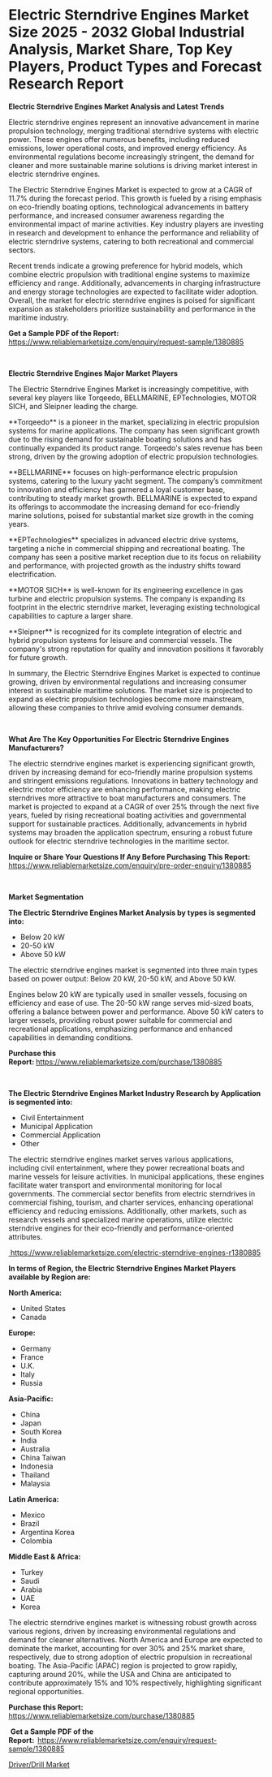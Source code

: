 <p><h1>Electric Sterndrive Engines Market Size 2025 - 2032 Global Industrial Analysis, Market Share, Top Key Players, Product Types and Forecast Research Report</h1></p><p><strong>Electric Sterndrive Engines Market Analysis and Latest Trends</strong></p>
<p><p>Electric sterndrive engines represent an innovative advancement in marine propulsion technology, merging traditional sterndrive systems with electric power. These engines offer numerous benefits, including reduced emissions, lower operational costs, and improved energy efficiency. As environmental regulations become increasingly stringent, the demand for cleaner and more sustainable marine solutions is driving market interest in electric sterndrive engines.</p><p>The Electric Sterndrive Engines Market is expected to grow at a CAGR of 11.7% during the forecast period. This growth is fueled by a rising emphasis on eco-friendly boating options, technological advancements in battery performance, and increased consumer awareness regarding the environmental impact of marine activities. Key industry players are investing in research and development to enhance the performance and reliability of electric sterndrive systems, catering to both recreational and commercial sectors. </p><p>Recent trends indicate a growing preference for hybrid models, which combine electric propulsion with traditional engine systems to maximize efficiency and range. Additionally, advancements in charging infrastructure and energy storage technologies are expected to facilitate wider adoption. Overall, the market for electric sterndrive engines is poised for significant expansion as stakeholders prioritize sustainability and performance in the maritime industry.</p></p>
<p><strong>Get a Sample PDF of the Report:&nbsp;</strong> <a href="https://www.reliablemarketsize.com/enquiry/request-sample/1380885?utm_campaign=2235&utm_medium=2&utm_source=Github&utm_content=ia&utm_term=24022025&utm_id=electric-sterndrive-engines">https://www.reliablemarketsize.com/enquiry/request-sample/1380885</a></p>
<p>&nbsp;</p>
<p><strong>Electric Sterndrive Engines Major Market Players</strong></p>
<p><p>The Electric Sterndrive Engines Market is increasingly competitive, with several key players like Torqeedo, BELLMARINE, EPTechnologies, MOTOR SICH, and Sleipner leading the charge. </p><p>**Torqeedo** is a pioneer in the market, specializing in electric propulsion systems for marine applications. The company has seen significant growth due to the rising demand for sustainable boating solutions and has continually expanded its product range. Torqeedo's sales revenue has been strong, driven by the growing adoption of electric propulsion technologies. </p><p>**BELLMARINE** focuses on high-performance electric propulsion systems, catering to the luxury yacht segment. The company’s commitment to innovation and efficiency has garnered a loyal customer base, contributing to steady market growth. BELLMARINE is expected to expand its offerings to accommodate the increasing demand for eco-friendly marine solutions, poised for substantial market size growth in the coming years.</p><p>**EPTechnologies** specializes in advanced electric drive systems, targeting a niche in commercial shipping and recreational boating. The company has seen a positive market reception due to its focus on reliability and performance, with projected growth as the industry shifts toward electrification.</p><p>**MOTOR SICH** is well-known for its engineering excellence in gas turbine and electric propulsion systems. The company is expanding its footprint in the electric sterndrive market, leveraging existing technological capabilities to capture a larger share.</p><p>**Sleipner** is recognized for its complete integration of electric and hybrid propulsion systems for leisure and commercial vessels. The company's strong reputation for quality and innovation positions it favorably for future growth.</p><p>In summary, the Electric Sterndrive Engines Market is expected to continue growing, driven by environmental regulations and increasing consumer interest in sustainable maritime solutions. The market size is projected to expand as electric propulsion technologies become more mainstream, allowing these companies to thrive amid evolving consumer demands.</p></p>
<p>&nbsp;</p>
<p><strong>What Are The Key Opportunities For Electric Sterndrive Engines Manufacturers?</strong></p>
<p><p>The electric sterndrive engines market is experiencing significant growth, driven by increasing demand for eco-friendly marine propulsion systems and stringent emissions regulations. Innovations in battery technology and electric motor efficiency are enhancing performance, making electric sterndrives more attractive to boat manufacturers and consumers. The market is projected to expand at a CAGR of over 25% through the next five years, fueled by rising recreational boating activities and governmental support for sustainable practices. Additionally, advancements in hybrid systems may broaden the application spectrum, ensuring a robust future outlook for electric sterndrive technologies in the maritime sector.</p></p>
<p><strong>Inquire or Share Your Questions If Any Before Purchasing This Report:</strong> <a href="https://www.reliablemarketsize.com/enquiry/pre-order-enquiry/1380885?utm_campaign=2235&utm_medium=2&utm_source=Github&utm_content=ia&utm_term=24022025&utm_id=electric-sterndrive-engines">https://www.reliablemarketsize.com/enquiry/pre-order-enquiry/1380885</a></p>
<p>&nbsp;</p>
<p><strong>Market Segmentation</strong></p>
<p><strong>The Electric Sterndrive Engines Market Analysis by types is segmented into:</strong></p>
<p><ul><li>Below 20 kW</li><li>20-50 kW</li><li>Above 50 kW</li></ul></p>
<p><p>The electric sterndrive engines market is segmented into three main types based on power output: Below 20 kW, 20-50 kW, and Above 50 kW. </p><p>Engines below 20 kW are typically used in smaller vessels, focusing on efficiency and ease of use. The 20-50 kW range serves mid-sized boats, offering a balance between power and performance. Above 50 kW caters to larger vessels, providing robust power suitable for commercial and recreational applications, emphasizing performance and enhanced capabilities in demanding conditions.</p></p>
<p><strong>Purchase this Report:&nbsp;</strong><a href="https://www.reliablemarketsize.com/purchase/1380885?utm_campaign=2235&utm_medium=2&utm_source=Github&utm_content=ia&utm_term=24022025&utm_id=electric-sterndrive-engines">https://www.reliablemarketsize.com/purchase/1380885</a></p>
<p>&nbsp;</p>
<p><strong>The Electric Sterndrive Engines Market Industry Research by Application is segmented into:</strong></p>
<p><ul><li>Civil Entertainment</li><li>Municipal Application</li><li>Commercial Application</li><li>Other</li></ul></p>
<p><p>The electric sterndrive engines market serves various applications, including civil entertainment, where they power recreational boats and marine vessels for leisure activities. In municipal applications, these engines facilitate water transport and environmental monitoring for local governments. The commercial sector benefits from electric sterndrives in commercial fishing, tourism, and charter services, enhancing operational efficiency and reducing emissions. Additionally, other markets, such as research vessels and specialized marine operations, utilize electric sterndrive engines for their eco-friendly and performance-oriented attributes.</p></p>
<p><a href="https://www.reliablemarketsize.com/electric-sterndrive-engines-r1380885?utm_campaign=2235&utm_medium=2&utm_source=Github&utm_content=ia&utm_term=24022025&utm_id=electric-sterndrive-engines">&nbsp;https://www.reliablemarketsize.com/electric-sterndrive-engines-r1380885</a></p>
<p><strong>In terms of Region, the Electric Sterndrive Engines Market Players available by Region are:</strong></p>
<p>
    <p> <strong> North America: </strong>
        <ul>
            <li>United States</li>
            <li>Canada</li>
        </ul>
        </p> 
    <p> <strong> Europe: </strong>
        <ul>
            <li>Germany</li>
            <li>France</li>
            <li>U.K.</li>
            <li>Italy</li>
            <li>Russia</li>
        </ul>
        </p> 
    <p> <strong> Asia-Pacific: </strong>
        <ul>
            <li>China</li>
            <li>Japan</li>
            <li>South Korea</li>
            <li>India</li>
            <li>Australia</li>
            <li>China Taiwan</li>
            <li>Indonesia</li>
            <li>Thailand</li>
            <li>Malaysia</li>
        </ul>
        </p> 
    <p> <strong> Latin America: </strong>
        <ul>
            <li>Mexico</li>
            <li>Brazil</li>
            <li>Argentina Korea</li>
            <li>Colombia</li>
        </ul>
        </p> 
    <p> <strong> Middle East & Africa: </strong>
        <ul>
            <li>Turkey</li>
            <li>Saudi</li>
            <li>Arabia</li>
            <li>UAE</li>
            <li>Korea</li>
        </ul>
    </p>
    </p>
<p><p>The electric sterndrive engines market is witnessing robust growth across various regions, driven by increasing environmental regulations and demand for cleaner alternatives. North America and Europe are expected to dominate the market, accounting for over 30% and 25% market share, respectively, due to strong adoption of electric propulsion in recreational boating. The Asia-Pacific (APAC) region is projected to grow rapidly, capturing around 20%, while the USA and China are anticipated to contribute approximately 15% and 10% respectively, highlighting significant regional opportunities.</p></p>
<p><strong>Purchase this Report: </strong><a href="https://www.reliablemarketsize.com/purchase/1380885?utm_campaign=2235&utm_medium=2&utm_source=Github&utm_content=ia&utm_term=24022025&utm_id=electric-sterndrive-engines">https://www.reliablemarketsize.com/purchase/1380885</a></p>
<p>&nbsp;<strong>Get a Sample PDF of the Report:&nbsp;&nbsp;</strong><a href="https://www.reliablemarketsize.com/enquiry/request-sample/1380885?utm_campaign=2235&utm_medium=2&utm_source=Github&utm_content=ia&utm_term=24022025&utm_id=electric-sterndrive-engines">https://www.reliablemarketsize.com/enquiry/request-sample/1380885</a></p>
<p><strong></strong></p>
<p><p><a href="https://github.com/gullattedenna/Market-Research-Report-List-1/blob/main/driverdrill-market.md?utm_campaign=2235&utm_medium=2&utm_source=Github&utm_content=ia&utm_term=24022025&utm_id=electric-sterndrive-engines">Driver/Drill Market</a></p></p>
